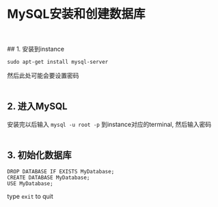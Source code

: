 # MySQL安装和创建数据库
<br/>
<br/>
## 1. 安装到instance

```
sudo apt-get install mysql-server
```
然后此处可能会要设置密码
<br/>
<br/>

## 2. 进入MySQL
安装完以后输入 `mysql -u root -p` 到instance对应的terminal, 然后输入密码
<br/>
<br/>
## 3. 初始化数据库
```
DROP DATABASE IF EXISTS MyDatabase;
CREATE DATABASE MyDatabase;
USE MyDatabase;
```
type `exit` to quit
<br/>
<br/>